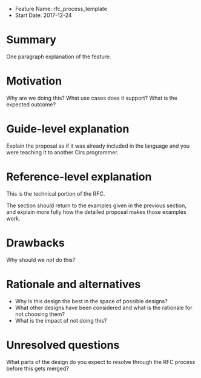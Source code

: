 - Feature Name: rfc_process_template
- Start Date: 2017-12-24

# Summary
[Summary]: #summary

One paragraph explanation of the feature.

# Motivation
[Motivation]: #motivation

Why are we doing this? What use cases does it support? What is the expected
outcome?

# Guide-level explanation
[Guide-level explanation]: #guide-level-explanation

Explain the proposal as if it was already included in the language and you
were teaching it to another Cirs programmer.

# Reference-level explanation
[Reference-level explanation]: #reference-level-explanation

This is the technical portion of the RFC.

The section should return to the examples given in the previous section, and
explain more fully how the detailed proposal makes those examples work.

# Drawbacks
[Drawbacks]: #drawbacks

Why should we *not* do this?

# Rationale and alternatives
[Rationale and alternatives]: #rationale-and-alternatives

- Why is this design the best in the space of possible designs?
- What other designs have been considered and what is the rationale for not
  choosing them?
- What is the impact of not doing this?

# Unresolved questions
[Unresolved questions]: #unresolved-questions

What parts of the design do you expect to resolve through the RFC process
before this gets merged?
